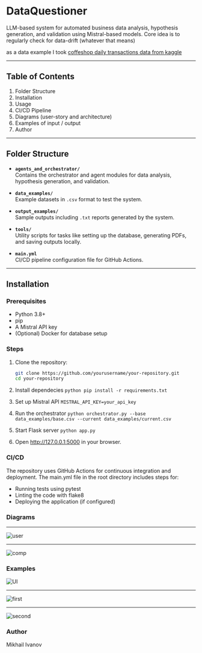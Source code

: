 # DataQuestioner


LLM-based system for automated business data analysis, hypothesis generation, and validation using Mistral-based models.
Core idea is to regularly check for data-drift (whatever that means)

as a data example I took [coffeshop daily transactions data from kaggle](https://www.kaggle.com/datasets/agungpambudi/trends-product-coffee-shop-sales-revenue-dataset)

---

## Table of Contents

1. Folder Structure
2. Installation
3. Usage
4. CI/CD Pipeline
5. Diagrams (user-story and architecture)
6. Examples of input / output
7. Author

---

## Folder Structure

- **`agents_and_orchestrator/`**  
  Contains the orchestrator and agent modules for data analysis, hypothesis generation, and validation.  

- **`data_examples/`**  
  Example datasets in `.csv` format to test the system.  

- **`output_examples/`**  
  Sample outputs including `.txt` reports generated by the system.  

- **`tools/`**  
  Utility scripts for tasks like setting up the database, generating PDFs, and saving outputs locally.  

- **`main.yml`**  
  CI/CD pipeline configuration file for GitHub Actions.  

---

## Installation

### Prerequisites

- Python 3.8+
- pip
- A Mistral API key
- (Optional) Docker for database setup

### Steps

1. Clone the repository:
   ```bash
   git clone https://github.com/yourusername/your-repository.git
   cd your-repository

2. Install dependecies
```python pip install -r requirements.txt```

3. Set up Mistral API
```MISTRAL_API_KEY=your_api_key```

4. Run the orchestrator
   ```python orchestrator.py --base data_examples/base.csv --current data_examples/current.csv```

6. Start Flask server
   ``python app.py``
7. Open http://127.0.0.1:5000 in your browser.

### CI/CD
The repository uses GitHub Actions for continuous integration and deployment. The main.yml file in the root directory includes steps for:

- Running tests using pytest
- Linting the code with flake8
- Deploying the application (if configured)

### Diagrams
---

![user](./imgs/user_story.png)

---
![comp](./imgs/components.png)


### Examples
![UI](./imgs/ui.png)

---
![first](./imgs/agents1.png)

---
![second](./imgs/agents2.png)

### Author
Mikhail Ivanov

